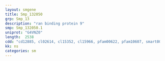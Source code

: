```yaml
---
layout: smgene
title: Smp_132050
grp: Smp_13
description: "ran binding protein 9"
smp: Smp_132050.1
uniprot: "G4VNZ0"
length:  2538
cdd: "cd12885, cl02614, cl15352, cl15966, pfam00622, pfam10607, smart00449, smart00668, smart00757"
kk: ns
categories: sm
---
```

